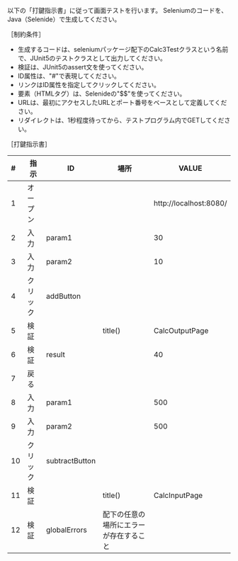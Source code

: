 以下の「打鍵指示書」に従って画面テストを行います。
Seleniumのコードを、Java（Selenide）で生成してください。

［制約条件］

* 生成するコードは、seleniumパッケージ配下のCalc3Testクラスという名前で、JUnit5のテストクラスとして出力してください。
* 検証は、JUnit5のassert文を使ってください。
* ID属性は、"#"で表現してください。
* リンクはID属性を指定してクリックしてください。
* 要素（HTMLタグ）は、Selenideの"$$"を使ってください。
* URLは、最初にアクセスしたURLとポート番号をベースとして定義してください。
* リダイレクトは、1秒程度待ってから、テストプログラム内でGETしてください。

［打鍵指示書］

|#|指示|ID|場所|VALUE|
|:--|--|--|--|--|
|1|オープン|||http://localhost:8080/|
|2|入力|param1||30|
|3|入力|param2||10|
|4|クリック|addButton|||
|5|検証||title()|CalcOutputPage|
|6|検証|result||40|
|7|戻る||||
|8|入力|param1||500|
|9|入力|param2||500|
|10|クリック|subtractButton|||
|11|検証||title()|CalcInputPage|
|12|検証|globalErrors|配下の任意の場所にエラーが存在すること||


